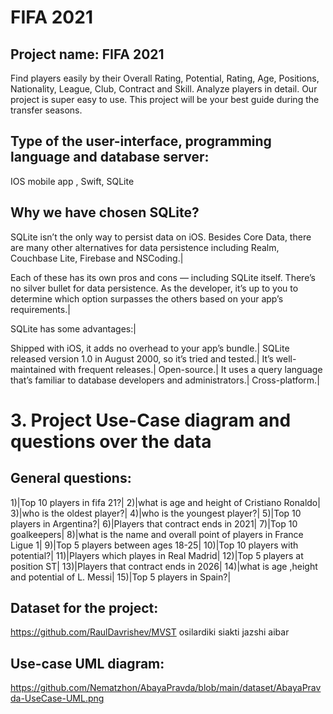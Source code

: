 # FIFA 2021
## Project name: FIFA 2021
Find players easily by their Overall Rating, Potential, Rating, Age, Positions, Nationality, League, Club, Contract and Skill. Analyze players in detail. Our project is super easy to use. This project will be your best guide during the transfer seasons.

## Type of the user-interface, programming language and database server:
IOS mobile app , Swift, SQLite

## Why we have chosen SQLite?
SQLite isn’t the only way to persist data on iOS. Besides Core Data, there are many other alternatives for data persistence including Realm, Couchbase Lite, Firebase and NSCoding.|

Each of these has its own pros and cons — including SQLite itself. There’s no silver bullet for data persistence. As the developer, it’s up to you to determine which option surpasses the others based on your app’s requirements.|

SQLite has some advantages:|

Shipped with iOS, it adds no overhead to your app’s bundle.|
SQLite released version 1.0 in August 2000, so it’s tried and tested.|
It’s well-maintained with frequent releases.|
Open-source.|
It uses a query language that’s familiar to database developers and administrators.|
Cross-platform.|

# 3. Project Use-Case diagram and questions over the data
## General questions:
1)|Top 10 players in fifa 21?|
2)|what is age and height of Cristiano Ronaldo|
3)|who is the oldest player?|
4)|who is the youngest player?|
5)|Top 10 players in Argentina?|
6)|Players that contract ends in 2021|
7)|Top 10 goalkeepers|
8)|what is the name and overall point of players in France Ligue 1|
9)|Top 5 players between ages 18-25|
10)|Top 10 players with potential?|
11)|Players which playes in Real Madrid| 
12)|Top 5 players at position ST|
13)|Players that contract ends in 2026|
14)|what is age ,height and potential of L. Messi|
15)|Top 5 players in Spain?|

## Dataset for the project:
https://github.com/RaulDavrishev/MVST osilardiki siakti jazshi aibar 

## Use-case UML diagram:
https://github.com/Nematzhon/AbayaPravda/blob/main/dataset/AbayaPravda-UseCase-UML.png
